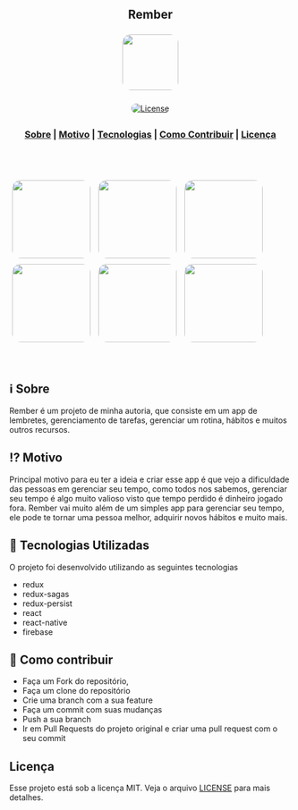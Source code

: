 <h2 align="center">
Rember
</h2>

<p align="center"> 
  <img src="https://i.ibb.co/kX4XS9v/icon.png" width="100" heigth="100" style="border: 5px solid transparent;
    border-radius: 20px;">
</p>
<div align="center">
  <p>
    <a href="LICENSE" >
      <img alt="License" src="https://img.shields.io/badge/license-MIT-%23F8952D" style="border: 5px solid transparent;
    border-radius: 20px;">
    </a>
  </p>
</div>

<h3 align="center">  
  <a href="#information_source-sobre">Sobre</a> |
  <a href="#interrobang-motivo">Motivo</a> | 
  <a href="#rocket-tecnologias-utilizadas">Tecnologias</a> | 
  <a href="#link-como-contribuir">Como Contribuir</a> | 
  <a href="#licença">Licença</a> 
</h3>

<br/>
<br/>
<br/>

<div style={display: flex, flex-direction:row, justify-content: center, align-items: center}>
  <img src="https://i.ibb.co/NTQWm58/Simulator-Screen-Shot-i-Phone-11-2020-05-31-at-13-12-25.png" width="140" style="border: 5px solid transparent;
    border-radius: 20px;"/>
  <img src="https://i.ibb.co/PC8fssm/Simulator-Screen-Shot-i-Phone-11-2020-05-31-at-13-12-31.png" width="140" style="border: 5px solid transparent;
    border-radius: 20px;"/>
  <img src="https://i.ibb.co/QkJLmwf/Simulator-Screen-Shot-i-Phone-11-2020-05-31-at-14-13-11.png" width="140" style="border: 5px solid transparent;
    border-radius: 20px;"/>
  <img src="https://i.ibb.co/QM3hJbx/Simulator-Screen-Shot-i-Phone-11-2020-05-31-at-13-18-34.png" width="140" style="border: 5px solid transparent;
    border-radius: 20px;"/>
  <img src="https://i.ibb.co/H4MSv6x/Simulator-Screen-Shot-i-Phone-11-2020-05-31-at-13-18-38.png" width="140" style="border: 5px solid transparent;
    border-radius: 20px;"/>
  <img src="https://i.ibb.co/17DWSNK/Simulator-Screen-Shot-i-Phone-11-2020-05-31-at-13-18-43.png" width="140" style="border: 5px solid transparent;
    border-radius: 20px;"/>
</div>

<br/>
<br/>

## :information_source: Sobre

Rember é um projeto de minha autoria, que consiste em um app de lembretes, gerenciamento de tarefas, gerenciar um rotina, hábitos e muitos outros recursos.

## :interrobang: Motivo

Principal motivo para eu ter a ideia e criar esse app é que vejo a dificuldade das pessoas em gerenciar seu tempo, como todos nos sabemos, gerenciar seu tempo é algo muito valioso visto que tempo perdido é dinheiro jogado fora. Rember vai muito além de um simples app para gerenciar seu tempo, ele pode te tornar uma pessoa melhor, adquirir novos hábitos e muito mais. 

## :rocket: Tecnologias Utilizadas

O projeto foi desenvolvido utilizando as seguintes tecnologias

- redux
- redux-sagas
- redux-persist
- react
- react-native
- firebase

## :link: Como contribuir

- Faça um Fork do repositório,
- Faça um clone do repositório
- Crie uma branch com a sua feature
- Faça um commit com suas mudanças
- Push a sua branch
- Ir em Pull Requests do projeto original e criar uma pull request com o seu commit

## Licença
Esse projeto está sob a licença MIT. Veja o arquivo [LICENSE](LICENSE) para mais detalhes.
